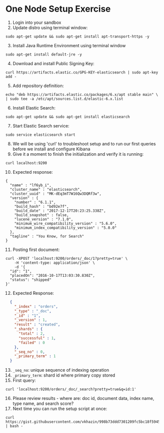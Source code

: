 # One Node Setup Exercise #

1. Login into your sandbox
2. Update distro using terminal window:
```
sudo apt-get update && sudo apt-get install apt-transport-https -y
```
3. Install Java Runtime Environment using terminal window
```
sudo apt-get install default-jre -y
```
4. Download and install Public Signing Key:
```
curl https://artifacts.elastic.co/GPG-KEY-elasticsearch | sudo apt-key add -
```
5. Add repository definition:
```
echo "deb https://artifacts.elastic.co/packages/6.x/apt stable main" \
| sudo tee -a /etc/apt/sources.list.d/elastic-6.x.list
```
6. Install Elastic Search:
```
sudo apt-get update && sudo apt-get install elasticsearch
```
7. Start Elastic Search service:
```
sudo service elasticsearch start
```
8. We will be using 'curl' to troubleshoot setup and to run our first queries before we install and configure Kibana
9. Give it a moment to finish the initialization and verify it is running:
```
curl localhost:9200
```
10. Expected response:
```
{
  "name" : "lf6yb_i",
  "cluster_name" : "elasticsearch",
  "cluster_uuid" : "MK-dEq3mT7W16Qw3DQRf3w",
  "version" : {
    "number" : "6.1.1",
    "build_hash" : "bd92e7f",
    "build_date" : "2017-12-17T20:23:25.338Z",
    "build_snapshot" : false,
    "lucene_version" : "7.1.0",
    "minimum_wire_compatibility_version" : "5.6.0",
    "minimum_index_compatibility_version" : "5.0.0"
  },
  "tagline" : "You Know, for Search"
}
```
11. Posting first document:
```
curl -XPOST 'localhost:9200/orders/_doc/1?pretty=true' \
    -H 'content-type: application/json' \
    -d '{
  "id": "1", 
  "placedOn": "2016-10-17T13:03:30.830Z",
  "status": "shipped"
}'
```
12. Expected Response:  
```json
  {
    "_index" : "orders",
    "_type" : "_doc",
    "_id" : "1",
    "_version" : 1,
    "result" : "created",
    "_shards" : {
      "total" : 2,
      "successful" : 1,
      "failed" : 0
    },
    "_seq_no" : 0,
    "_primary_term" : 1
  }
```
13. ```_seq_no```: unique sequence of indexing operation
14. ```_primary_term```: shard id where primary copy stored
15. First query:
```
curl 'localhost:9200/orders/_doc/_search?pretty=true&q=id:1'
```
16. Please review results - where are: doc id, document data, index name, type name, and search score?
1. Next time you can run the setup script at once:
```
curl https://gist.githubusercontent.com/vkhazin/998b73ddd7301209fc5bc18f5945eb2e/raw/6756e5766210029e1b34494ccf4cdb0357181a34/gistfile1.txt | bash -
```
